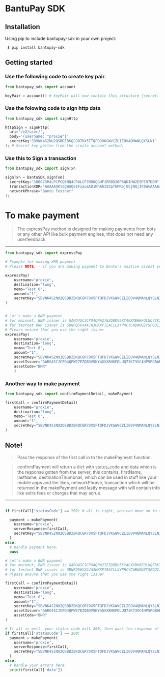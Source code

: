# BantuPay SDK

## Installation

Using pip to include bantupay-sdk in your own project:

```shell
 $ pip install bantupay-sdk

```

## Getting started

### Use the following code to create key pair.

```python
from bantupay_sdk import account

keyPair = account() # keyPair will now contain this structure {secret: '', publicKey: ''}
```

### Use the folowing code to sign http data

```python
from bantupay_sdk import signHttp

httpSign = signHttp(
  uri='/v2/user/',
  body='{username: "proxie"}',
  secretKey'SBVNK4S2NU2QSBDZBKQCGR7DX5FTQFDJVKGWVCZLIEOV4QMANLQYSLNI'
); # Secret key gotten from the create account method.
```

### Use this to Sign a transaction

```python
from bantupay_sdk import signTxn

signTxn = bantuSDK.signTxn(
  secretKey="SDBG73M4LPCPCQ6NQ4CP4LCF7MOOQGUFJRRBD26P6QKIHW2ESP5R7DDN",
  transactionXDR="AAAAAOKtdgWGQ02FzacmAD1WhAhI5Dp7kPRojOGjNQj3FBWvAAAAZAAcmBgAAAAEAAAAAQAAAAAAAAAAAAAAAAAAAAAAAAAAAAAAAQAAAAAAAAAFAAAAAAAAAAAAAAAAAAAAAAAAAAAAAAAAAAAAAAAAAAEAAAANQmFudHUuTmV0d29yawAAAAAAAAAAAAAAAAAAAA==",
  networkPhrase="Bantu Testnet"
);
```

# To make payment

> The expressPay method is designed for making payments from bots or any other API like bulk payment engines, that does not need any userfeedback

---

```python
from bantupay_sdk import expressPay

# Example for making XBN payment
# Please NOTE: - if you are making payment to Bantu's naitive assest you  MUST leave assetCode and assetIssuer empty, your request will look like this.

expressPay(
    username="proxie",
    destination="long",
    memo="Test 0",
    amount="1",
    secretKey="SBVNK4S2NU2QSBDZBKQCGR7DX5FTQFDJVKGWVCZLIEOV4QMANLQYSLNI",
)


# Let's make a BNR payment
# for mainnet, BNR issuer is GARO4SCJCPO4QPW27EZQBDV5KY4GXXBH6FOLUQ73K73VC4NP5PGBANTU,
# for testnet BNR issuer is GBNRQ56XX4JA3HKXP7EACLLXYPHCYCWBWOQZYSPGUIJSR5JSAD22EZXG
# Please ensure that you use the right issuer
expressPay(
    username="proxie",
    destination="long",
    memo="Test 0",
    amount="1",
    secretKey="SBVNK4S2NU2QSBDZBKQCGR7DX5FTQFDJVKGWVCZLIEOV4QMANLQYSLNI",
    assetIssuer="GARO4SCJCPO4QPW27EZQBDV5KY4GXXBH6FOLUQ73K73VC4NP5PGBANTU"
    assetCode="BNR"
    )
```

### Another way to make payment

```python
from bantupay_sdk import confirmPaymentDetail, makePayment

firstCall = confirmPaymentDetail(
    username="proxie",
    destination="long",
    memo="Test 0",
    amount="1",
    secretKey="SBVNK4S2NU2QSBDZBKQCGR7DX5FTQFDJVKGWVCZLIEOV4QMANLQYSLNI"
)
```

## Note!

> Pass the response of the first call in to the makePayment function.

> confirmPayment will return a dict with status_code and data which is the response gotten from the server, this contains, firstName, lastName, destinationThumbnail, which can be used in stuff like your mobile apps and the likes, networkPhrase, transaction which will be returned in the makePayment and lastly message with will contain info like extra fees or charges that may acrue.

---

```python

if firstCall['statusCode'] == 202: # all is right, you can move on to the next step

  payment = makePayment(
    username="proxie",
    serverResponse=firstCall,
    secretKey="SBVNK4S2NU2QSBDZBKQCGR7DX5FTQFDJVKGWVCZLIEOV4QMANLQYSLNI",
  )
else:
  # handle payment here.
  pass

# Let's make a BNR payment
# for mainnet, BNR issuer is GARO4SCJCPO4QPW27EZQBDV5KY4GXXBH6FOLUQ73K73VC4NP5PGBANTU,
# for testnet BNR issuer is GBNRQ56XX4JA3HKXP7EACLLXYPHCYCWBWOQZYSPGUIJSR5JSAD22EZXG
# Please ensure that you use the right issuer

firstCall = confirmPaymentDetail(
    username="proxie",
    destination="long",
    memo="Test 0",
    amount="1",
    secretKey="SBVNK4S2NU2QSBDZBKQCGR7DX5FTQFDJVKGWVCZLIEOV4QMANLQYSLNI",
    assetIssuer="GARO4SCJCPO4QPW27EZQBDV5KY4GXXBH6FOLUQ73K73VC4NP5PGBANTU"
    assetCode="BNR"
)

# If all is well, your status code will 200, then pass the response of the first call in to the makePayment function
if firstCall['statusCode'] == 200:
  payment = makePayment(
    username="proxie",
    serverResponse=firstCall,
    secretKey="SBVNK4S2NU2QSBDZBKQCGR7DX5FTQFDJVKGWVCZLIEOV4QMANLQYSLNI",
  )
else:
  # handle your errors here
  print(firstCall['data'])

```
